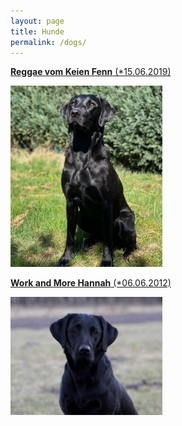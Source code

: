 ```yaml
---
layout: page
title: Hunde
permalink: /dogs/
---
```


[**Reggae vom Keien Fenn** (*15.06.2019)](dogs/reggae.md )

<img src="/assets/reggae-garten.jpeg" width="243"  />

[**Work and More Hannah** (*06.06.2012)](dogs/hannah.md)

<img src="/assets/hannah-dream.jpg" width="243" />
